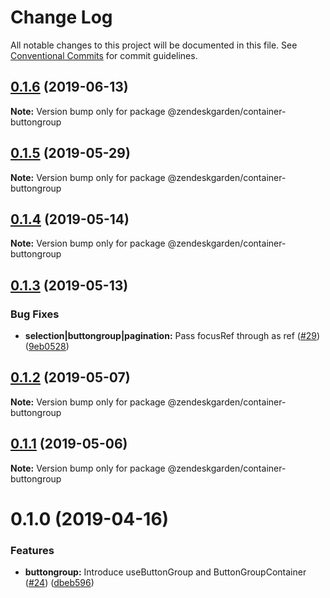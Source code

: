 # Change Log

All notable changes to this project will be documented in this file.
See [Conventional Commits](https://conventionalcommits.org) for commit guidelines.

## [0.1.6](https://github.com/zendeskgarden/react-containers/compare/@zendeskgarden/container-buttongroup@0.1.5...@zendeskgarden/container-buttongroup@0.1.6) (2019-06-13)

**Note:** Version bump only for package @zendeskgarden/container-buttongroup





## [0.1.5](https://github.com/zendeskgarden/react-containers/compare/@zendeskgarden/container-buttongroup@0.1.4...@zendeskgarden/container-buttongroup@0.1.5) (2019-05-29)

**Note:** Version bump only for package @zendeskgarden/container-buttongroup





## [0.1.4](https://github.com/zendeskgarden/react-containers/compare/@zendeskgarden/container-buttongroup@0.1.3...@zendeskgarden/container-buttongroup@0.1.4) (2019-05-14)

**Note:** Version bump only for package @zendeskgarden/container-buttongroup





## [0.1.3](https://github.com/zendeskgarden/react-containers/compare/@zendeskgarden/container-buttongroup@0.1.2...@zendeskgarden/container-buttongroup@0.1.3) (2019-05-13)


### Bug Fixes

* **selection|buttongroup|pagination:** Pass focusRef through as ref ([#29](https://github.com/zendeskgarden/react-containers/issues/29)) ([9eb0528](https://github.com/zendeskgarden/react-containers/commit/9eb0528))





## [0.1.2](https://github.com/zendeskgarden/react-containers/compare/@zendeskgarden/container-buttongroup@0.1.1...@zendeskgarden/container-buttongroup@0.1.2) (2019-05-07)

**Note:** Version bump only for package @zendeskgarden/container-buttongroup





## [0.1.1](https://github.com/zendeskgarden/react-containers/compare/@zendeskgarden/container-buttongroup@0.1.0...@zendeskgarden/container-buttongroup@0.1.1) (2019-05-06)

**Note:** Version bump only for package @zendeskgarden/container-buttongroup





# 0.1.0 (2019-04-16)


### Features

* **buttongroup:**  Introduce useButtonGroup and ButtonGroupContainer ([#24](https://github.com/zendeskgarden/react-containers/issues/24)) ([dbeb596](https://github.com/zendeskgarden/react-containers/commit/dbeb596))
